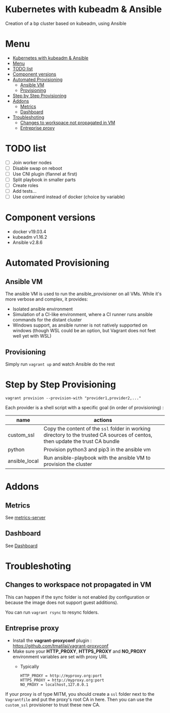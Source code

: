 # Kubernetes with kubeadm & Ansible
Creation of a bp cluster based on kubeadm, using Ansible

# Menu
- [Kubernetes with kubeadm & Ansible](#kubernetes-with-kubeadm--ansible)
- [Menu](#menu)
- [TODO list](#todo-list)
- [Component versions](#component-versions)
- [Automated Provisioning](#automated-provisioning)
  - [Ansible VM](#ansible-vm)
  - [Provisioning](#provisioning)
- [Step by Step Provisioning](#step-by-step-provisioning)
- [Addons](#addons)
  - [Metrics](#metrics)
  - [Dashboard](#dashboard)
- [Troubleshoting](#troubleshoting)
  - [Changes to workspace not propagated in VM](#changes-to-workspace-not-propagated-in-vm)
  - [Entreprise proxy](#entreprise-proxy)

# TODO list

* [ ] Join worker nodes
* [ ] Disable swap on reboot
* [ ] Use CNI plugin (flannel at first)
* [ ] Split playbook in smaller parts
* [ ] Create roles
* [ ] Add tests...
* [ ] Use containerd instead of docker (choice by variable) 

# Component versions

* docker v19.03.4
* kubeadm v1.16.2
* Ansible v2.8.6

# Automated Provisioning

## Ansible VM

The ansible VM is used to run the ansible_provisioner on all VMs. While it's more verbose and complex, it provides:

* Isolated ansible environment
* Simulation of a CI-like environment, where a CI runner runs ansible commands for the distant cluster
* Windows support, as ansible runner is not natively supported on windows (though WSL could be an option, but Vagrant does not feet well yet with WSL) 

## Provisioning

Simply run `vagrant up` and watch Ansible do the rest

# Step by Step Provisioning

    vagrant provision --provision-with "provider1,provider2,..."

Each provider is a shell script with a specific goal (in order of provisioning) :

| name          | actions                                                                                                                        |
| ------------- | ------------------------------------------------------------------------------------------------------------------------------ |
| custom_ssl    | Copy the content of the `ssl` folder in working directory to the trusted CA sources of centos, then update the trust CA bundle |
| python        | Provision python3 and pip3 in the ansible vm                                                                                   |
| ansible_local | Run ansible-playbook with the ansible VM to provision the cluster                                                              |

# Addons
## Metrics
See [metrics-server](./metrics-server/README.md)

## Dashboard
See [Dashboard](./dashboard/README.md)

# Troubleshoting

## Changes to workspace not propagated in VM

This can happen if the sync folder is not enabled (by configuration or because the image does not support guest additions).

You can run `vagrant rsync` to resync folders.

## Entreprise proxy

* Install the **vagrant-proxyconf** plugin : https://github.com/tmatilai/vagrant-proxyconf
* Make sure your **HTTP_PROXY**, **HTTPS_PROXY** and **NO_PROXY** environment variables are set with proxy URL
  * Typically

        HTTP_PROXY = http://myproxy.org:port    
        HTTPS_PROXY = http://myproxy.org:port
        NO_PROXY = localhost,127.0.0.1

If your proxy is of type MITM, you should create a `ssl` folder next to the `Vagrantfile` and put the proxy's root CA in here. Then you can use the `custom_ssl` provisioner to trust these new CA.
